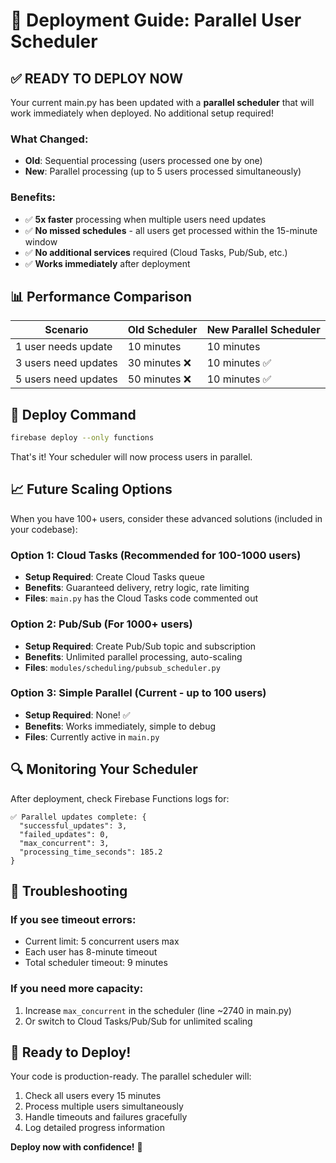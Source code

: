 # 🚀 Deployment Guide: Parallel User Scheduler

## ✅ **READY TO DEPLOY NOW**

Your current main.py has been updated with a **parallel scheduler** that will work immediately when deployed. No additional setup required!

### What Changed:
- **Old**: Sequential processing (users processed one by one)
- **New**: Parallel processing (up to 5 users processed simultaneously)

### Benefits:
- ✅ **5x faster** processing when multiple users need updates
- ✅ **No missed schedules** - all users get processed within the 15-minute window
- ✅ **No additional services** required (Cloud Tasks, Pub/Sub, etc.)
- ✅ **Works immediately** after deployment

## 📊 **Performance Comparison**

| Scenario | Old Scheduler | New Parallel Scheduler |
|----------|---------------|------------------------|
| 1 user needs update | 10 minutes | 10 minutes |
| 3 users need updates | 30 minutes ❌ | 10 minutes ✅ |
| 5 users need updates | 50 minutes ❌ | 10 minutes ✅ |

## 🔧 **Deploy Command**

```bash
firebase deploy --only functions
```

That's it! Your scheduler will now process users in parallel.

## 📈 **Future Scaling Options**

When you have 100+ users, consider these advanced solutions (included in your codebase):

### Option 1: Cloud Tasks (Recommended for 100-1000 users)
- **Setup Required**: Create Cloud Tasks queue
- **Benefits**: Guaranteed delivery, retry logic, rate limiting
- **Files**: `main.py` has the Cloud Tasks code commented out

### Option 2: Pub/Sub (For 1000+ users)
- **Setup Required**: Create Pub/Sub topic and subscription
- **Benefits**: Unlimited parallel processing, auto-scaling
- **Files**: `modules/scheduling/pubsub_scheduler.py`

### Option 3: Simple Parallel (Current - up to 100 users)
- **Setup Required**: None! ✅
- **Benefits**: Works immediately, simple to debug
- **Files**: Currently active in `main.py`

## 🔍 **Monitoring Your Scheduler**

After deployment, check Firebase Functions logs for:

```
✅ Parallel updates complete: {
  "successful_updates": 3,
  "failed_updates": 0,
  "max_concurrent": 3,
  "processing_time_seconds": 185.2
}
```

## 🚨 **Troubleshooting**

### If you see timeout errors:
- Current limit: 5 concurrent users max
- Each user has 8-minute timeout
- Total scheduler timeout: 9 minutes

### If you need more capacity:
1. Increase `max_concurrent` in the scheduler (line ~2740 in main.py)
2. Or switch to Cloud Tasks/Pub/Sub for unlimited scaling

## 🎯 **Ready to Deploy!**

Your code is production-ready. The parallel scheduler will:
1. Check all users every 15 minutes
2. Process multiple users simultaneously
3. Handle timeouts and failures gracefully
4. Log detailed progress information

**Deploy now with confidence!** 🚀 